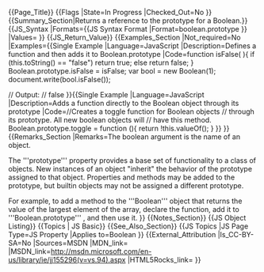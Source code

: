 {{Page_Title}}
{{Flags
|State=In Progress
|Checked_Out=No
}}
{{Summary_Section|Returns a reference to the prototype for a Boolean.}}
{{JS_Syntax
|Formats={{JS Syntax Format
|Format=boolean.prototype
}}
|Values=
}}
{{JS_Return_Value}}
{{Examples_Section
|Not_required=No
|Examples={{Single Example
|Language=JavaScript
|Description=Defines a function and then adds it to Boolean.prototype
|Code=function isFalse( ){
     if (this.toString() == "false")
          return true;
     else
         return false;
 }
 Boolean.prototype.isFalse = isFalse;
 var bool = new Boolean(1);
 document.write(bool.isFalse());
 
 // Output:
 // false
}}{{Single Example
|Language=JavaScript
|Description=Adds a function directly to the Boolean object through its prototype
|Code=//Creates a toggle function for Boolean objects
// through its prototype. All new boolean objects will
// have this method.
Boolean.prototype.toggle = function (){
  return !this.valueOf();
}
}}
}}
{{Remarks_Section
|Remarks=The boolean argument is the name of an object.

The '''prototype''' property provides a base set of functionality to a class of objects. New instances of an object "inherit" the behavior of the prototype assigned to that object. Properties and methods may be added to the prototype, but builtin objects may not be assigned a different prototype.

For example, to add a method to the '''Boolean''' object that returns the value of the largest element of the array, declare the function, add it to '''Boolean.prototype''' , and then use it.
}}
{{Notes_Section}}
{{JS Object Listing}}
{{Topics | JS Basic}}
{{See_Also_Section}}
{{JS Topics
|JS Page Type=JS Property
|Applies to=Boolean
}}
{{External_Attribution
|Is_CC-BY-SA=No
|Sources=MSDN
|MDN_link=
|MSDN_link=http://msdn.microsoft.com/en-us/library/ie/jj155296(v=vs.94).aspx
|HTML5Rocks_link=
}}